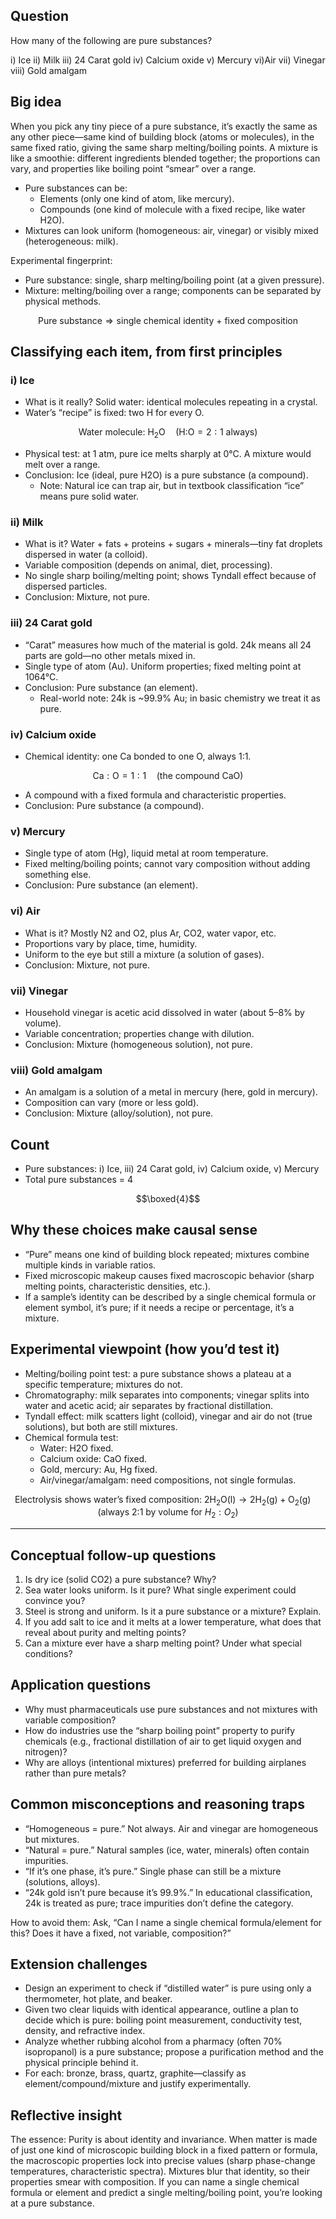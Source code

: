 ## Question
How many of the following are pure substances?

i) Ice
ii) Milk
iii) 24 Carat gold
iv) Calcium oxide
v) Mercury
vi)Air
vii) Vinegar
viii) Gold amalgam

## Big idea
When you pick any tiny piece of a pure substance, it’s exactly the same as any other piece—same kind of building block (atoms or molecules), in the same fixed ratio, giving the same sharp melting/boiling points. A mixture is like a smoothie: different ingredients blended together; the proportions can vary, and properties like boiling point “smear” over a range.

- Pure substances can be:
  - Elements (only one kind of atom, like mercury).
  - Compounds (one kind of molecule with a fixed recipe, like water H2O).
- Mixtures can look uniform (homogeneous: air, vinegar) or visibly mixed (heterogeneous: milk).

Experimental fingerprint:
- Pure substance: single, sharp melting/boiling point (at a given pressure).
- Mixture: melting/boiling over a range; components can be separated by physical methods.

```math
\text{Pure substance} \Rightarrow \text{single chemical identity + fixed composition}
```

## Classifying each item, from first principles

### i) Ice
- What is it really? Solid water: identical molecules repeating in a crystal.
- Water’s “recipe” is fixed: two H for every O.

```math
\text{Water molecule: } \mathrm{H_2O} \quad (\text{H:O} = 2:1 \text{ always})
```

- Physical test: at 1 atm, pure ice melts sharply at 0°C. A mixture would melt over a range.
- Conclusion: Ice (ideal, pure H2O) is a pure substance (a compound).
  - Note: Natural ice can trap air, but in textbook classification “ice” means pure solid water.

### ii) Milk
- What is it? Water + fats + proteins + sugars + minerals—tiny fat droplets dispersed in water (a colloid).
- Variable composition (depends on animal, diet, processing).
- No single sharp boiling/melting point; shows Tyndall effect because of dispersed particles.
- Conclusion: Mixture, not pure.

### iii) 24 Carat gold
- “Carat” measures how much of the material is gold. 24k means all 24 parts are gold—no other metals mixed in.
- Single type of atom (Au). Uniform properties; fixed melting point at 1064°C.
- Conclusion: Pure substance (an element).
  - Real-world note: 24k is ~99.9% Au; in basic chemistry we treat it as pure.

### iv) Calcium oxide
- Chemical identity: one Ca bonded to one O, always 1:1.

```math
\mathrm{Ca}:\mathrm{O} = 1:1 \quad \text{(the compound } \mathrm{CaO)}
```

- A compound with a fixed formula and characteristic properties.
- Conclusion: Pure substance (a compound).

### v) Mercury
- Single type of atom (Hg), liquid metal at room temperature.
- Fixed melting/boiling points; cannot vary composition without adding something else.
- Conclusion: Pure substance (an element).

### vi) Air
- What is it? Mostly N2 and O2, plus Ar, CO2, water vapor, etc.
- Proportions vary by place, time, humidity.
- Uniform to the eye but still a mixture (a solution of gases).
- Conclusion: Mixture, not pure.

### vii) Vinegar
- Household vinegar is acetic acid dissolved in water (about 5–8% by volume).
- Variable concentration; properties change with dilution.
- Conclusion: Mixture (homogeneous solution), not pure.

### viii) Gold amalgam
- An amalgam is a solution of a metal in mercury (here, gold in mercury).
- Composition can vary (more or less gold).
- Conclusion: Mixture (alloy/solution), not pure.

## Count
- Pure substances: i) Ice, iii) 24 Carat gold, iv) Calcium oxide, v) Mercury
- Total pure substances = 4

```math
\boxed{4}
```

## Why these choices make causal sense
- “Pure” means one kind of building block repeated; mixtures combine multiple kinds in variable ratios.
- Fixed microscopic makeup causes fixed macroscopic behavior (sharp melting points, characteristic densities, etc.).
- If a sample’s identity can be described by a single chemical formula or element symbol, it’s pure; if it needs a recipe or percentage, it’s a mixture.

## Experimental viewpoint (how you’d test it)
- Melting/boiling point test: a pure substance shows a plateau at a specific temperature; mixtures do not.
- Chromatography: milk separates into components; vinegar splits into water and acetic acid; air separates by fractional distillation.
- Tyndall effect: milk scatters light (colloid), vinegar and air do not (true solutions), but both are still mixtures.
- Chemical formula test:
  - Water: H2O fixed.
  - Calcium oxide: CaO fixed.
  - Gold, mercury: Au, Hg fixed.
  - Air/vinegar/amalgam: need compositions, not single formulas.

```math
\text{Electrolysis shows water’s fixed composition: }
\mathrm{2H_2O(l) \rightarrow 2H_2(g) + O_2(g)}
\quad \text{(always 2:1 by volume for } H_2:O_2\text{)}
```

---

## Conceptual follow-up questions
1. Is dry ice (solid CO2) a pure substance? Why?
2. Sea water looks uniform. Is it pure? What single experiment could convince you?
3. Steel is strong and uniform. Is it a pure substance or a mixture? Explain.
4. If you add salt to ice and it melts at a lower temperature, what does that reveal about purity and melting points?
5. Can a mixture ever have a sharp melting point? Under what special conditions?

## Application questions
- Why must pharmaceuticals use pure substances and not mixtures with variable composition?
- How do industries use the “sharp boiling point” property to purify chemicals (e.g., fractional distillation of air to get liquid oxygen and nitrogen)?
- Why are alloys (intentional mixtures) preferred for building airplanes rather than pure metals?

## Common misconceptions and reasoning traps
- “Homogeneous = pure.” Not always. Air and vinegar are homogeneous but mixtures.
- “Natural = pure.” Natural samples (ice, water, minerals) often contain impurities.
- “If it’s one phase, it’s pure.” Single phase can still be a mixture (solutions, alloys).
- “24k gold isn’t pure because it’s 99.9%.” In educational classification, 24k is treated as pure; trace impurities don’t define the category.

How to avoid them: Ask, “Can I name a single chemical formula/element for this? Does it have a fixed, not variable, composition?”

## Extension challenges
- Design an experiment to check if “distilled water” is pure using only a thermometer, hot plate, and beaker.
- Given two clear liquids with identical appearance, outline a plan to decide which is pure: boiling point measurement, conductivity test, density, and refractive index.
- Analyze whether rubbing alcohol from a pharmacy (often 70% isopropanol) is a pure substance; propose a purification method and the physical principle behind it.
- For each: bronze, brass, quartz, graphite—classify as element/compound/mixture and justify experimentally.

## Reflective insight
The essence: Purity is about identity and invariance. When matter is made of just one kind of microscopic building block in a fixed pattern or formula, the macroscopic properties lock into precise values (sharp phase-change temperatures, characteristic spectra). Mixtures blur that identity, so their properties smear with composition. If you can name a single chemical formula or element and predict a single melting/boiling point, you’re looking at a pure substance.